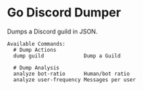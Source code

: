 # Go Discord Dumper

Dumps a Discord guild in JSON.

```
Available Commands:
  # Dump Actions
  dump guild             Dump a Guild
  
  # Dump Analysis
  analyze bot-ratio      Human/bot ratio
  analyze user-frequency Messages per user
```
